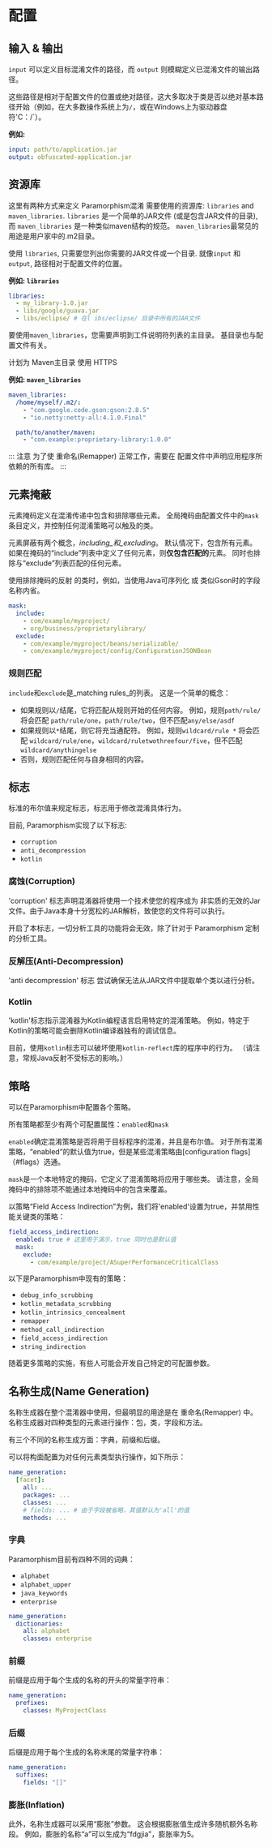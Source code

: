 # 配置

## 输入 & 输出

`input` 可以定义目标混淆文件的路径，而 `output` 则模糊定义已混淆文件的输出路径。

这些路径是相对于配置文件的位置或绝对路径，这大多取决于类是否以绝对基本路径开始（例如，在大多数操作系统上为`/`，或在Windows上为驱动器盘符'C：/`）。

**例如:**

```yml
input: path/to/application.jar
output: obfuscated-application.jar
```

## 资源库

这里有两种方式来定义 Paramorphism混淆 需要使用的资源库: `libraries` and `maven_libraries`. `libraries` 是一个简单的JAR文件 (或是包含JAR文件的目录), 而 `maven_libraries` 是一种类似maven结构的规范。 `maven_libraries`最常见的用途是用户家中的.m2目录。

使用 `libraries`, 只需要您列出你需要的JAR文件或一个目录. 就像`input` 和 `output`, 路径相对于配置文件的位置。

**例如: `libraries`**

```yml
libraries:
  - my_library-1.0.jar
  - libs/google/guava.jar
  - libs/eclipse/ # 在l ibs/eclipse/ 目录中所有的JAR文件
```

要使用`maven_libraries`，您需要声明到工件说明符列表的主目录。 基目录也与配置文件有关。

计划为 Maven主目录 使用 HTTPS

**例如: `maven_libraries`**

```yml
maven_libraries:
  /home/myself/.m2/:
    - "com.google.code.gson:gson:2.8.5"
    - "io.netty:netty-all:4.1.0.Final"

  path/to/another/maven:
    - "com.example:proprietary-library:1.0.0"
```

::: 注意
为了使 重命名(Remapper) 正常工作，需要在
配置文件中声明应用程序所依赖的所有库。
:::

## 元素掩蔽

元素掩码定义在混淆传递中包含和排除哪些元素。 全局掩码由配置文件中的`mask`条目定义，并控制任何混淆策略可以触及的类。

元素屏蔽有两个概念，_including_和_excluding_。 默认情况下，包含所有元素。 如果在掩码的“include”列表中定义了任何元素，则**仅包含匹配的**元素。 同时也排除与“exclude”列表匹配的任何元素。

使用排除掩码的反射 的类时，例如，当使用Java可序列化 或 类似Gson时的字段名称内省。

```yml
mask:
  include:
    - com/example/myproject/
    - org/business/proprietarylibrary/
  exclude:
    - com/example/myproject/beans/serializable/
    - com/example/myproject/config/ConfigurationJSONBean
```

### 规则匹配
`include`和`exclude`是_matching rules_的列表。 这是一个简单的概念：

 - 如果规则以`/`结尾，它将匹配从规则开始的任何内容。 例如，规则`path/rule/` 将会匹配 `path/rule/one`，`path/rule/two`，但不匹配`any/else/asdf`
 - 如果规则以`*`结尾，则它将充当通配符。 例如，规则`wildcard/rule *` 将会匹配 `wildcard/rule/one`，`wildcard/ruletwothreefour/five`，但不匹配`wildcard/anythingelse`
 - 否则，规则匹配任何与自身相同的内容。

## 标志

标准的布尔值来规定标志，标志用于修改混淆具体行为。

目前, Paramorphism实现了以下标志:

- `corruption`
- `anti_decompression`
- `kotlin`

### 腐蚀(Corruption)

'corruption' 标志声明混淆器将使用一个技术使您的程序成为 非实质的无效的Jar文件。由于Java本身十分宽松的JAR解析，致使您的文件将可以执行。

开启了本标志，一切分析工具的功能将会无效，除了针对于 Paramorphism 定制的分析工具。

### 反解压(Anti-Decompression)

'anti decompression' 标志 尝试确保无法从JAR文件中提取单个类以进行分析。

### Kotlin

'kotlin'标志指示混淆器为Kotlin编程语言启用特定的混淆策略。 例如，特定于Kotlin的策略可能会删除Kotlin编译器独有的调试信息。

目前，使用`kotlin`标志可以破坏使用`kotlin-reflect`库的程序中的行为。 （请注意，常规Java反射不受标志的影响。）

## 策略

可以在Paramorphism中配置各个策略。

所有策略都至少有两个可配置属性：`enabled`和`mask`

`enabled`确定混淆策略是否将用于目标程序的混淆，并且是布尔值。 对于所有混淆策略，“enabled”的默认值为true，但是某些混淆策略由[configuration flags]（#flags）选通。

`mask`是一个本地特定的掩码，它定义了混淆策略将应用于哪些类。 请注意，全局掩码中的排除项不能通过本地掩码中的包含来覆盖。

以策略“Field Access Indirection”为例，我们将'enabled'设置为true，并禁用性能关键类的策略：

```yml
field_access_indirection:
  enabled: true # 这里用于演示，true 同时也是默认值
  mask:
    exclude:
      - com/example/project/ASuperPerformanceCriticalClass
```

以下是Paramorphism中现有的策略：

- `debug_info_scrubbing`
- `kotlin_metadata_scrubbing`
- `kotlin_intrinsics_concealment`
- `remapper`
- `method_call_indirection`
- `field_access_indirection`
- `string_indirection`

随着更多策略的实施，有些人可能会开发自己特定的可配置参数。

## 名称生成(Name Generation)

名称生成器在整个混淆器中使用，但最明显的用途是在 重命名(Remapper) 中。 名称生成器对四种类型的元素进行操作：包，类，字段和方法。

有三个不同的名称生成方面：字典，前缀和后缀。

可以将构面配置为对任何元素类型执行操作，如下所示：

```yml
name_generation:
  [facet]:
    all: ...
    packages: ...
    classes: ...
    # fields: ... # 由于字段被省略，其值默认为'all'的值
    methods: ...
```

### 字典

Paramorphism目前有四种不同的词典：

- `alphabet`
- `alphabet_upper`
- `java_keywords`
- `enterprise`

```yml
name_generation:
  dictionaries:
    all: alphabet
    classes: enterprise
```

### 前缀

前缀是应用于每个生成的名称的开头的常量字符串：

```yml
name_generation:
  prefixes:
    classes: MyProjectClass
```

### 后缀

后缀是应用于每个生成的名称末尾的常量字符串：

```yml
name_generation:
  suffixes:
    fields: "[]"
```

### 膨胀(Inflation)

此外，名称生成器可以采用“膨胀”参数。 这会根据膨胀值生成许多随机额外名称段。 例如，膨胀的名称“a”可以生成为“fdgjia”，膨胀率为5。

